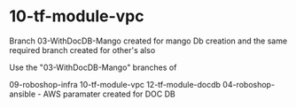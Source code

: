# 10-tf-module-vpc

Branch 03-WithDocDB-Mango created for mango Db creation and the same required branch created for other's also

Use the "03-WithDocDB-Mango" branches of 

09-roboshop-infra
10-tf-module-vpc
12-tf-module-docdb
04-roboshop-ansible - AWS paramater created for DOC DB
